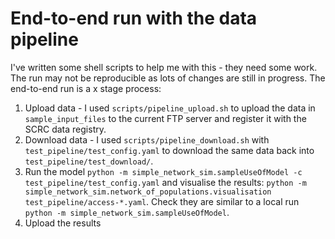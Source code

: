 # End-to-end run with the data pipeline

I've written some shell scripts to help me with this - they need some work. The run may not be reproducible as lots of changes are still in progress. The end-to-end run is a x stage process:

1. Upload data - I used `scripts/pipeline_upload.sh` to upload the data in `sample_input_files` to the current FTP server and register it with the SCRC data registry.
2. Download data - I used `scripts/pipeline_download.sh` with `test_pipeline/test_config.yaml` to download the same data back into `test_pipeline/test_download/`.
3. Run the model `python -m simple_network_sim.sampleUseOfModel -c test_pipeline/test_config.yaml` and visualise the results: `python -m simple_network_sim.network_of_populations.visualisation test_pipeline/access-*.yaml`. Check they are similar to a local run `python -m simple_network_sim.sampleUseOfModel`.
4. Upload the results 